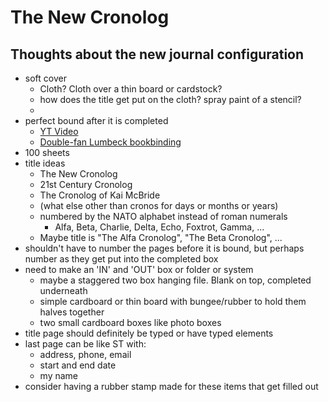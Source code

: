 # The New Cronolog

## Thoughts about the new journal configuration

- soft cover
    - Cloth? Cloth over a thin board or cardstock?
    - how does the title get put on the cloth? spray paint of a stencil?
    - 
- perfect bound after it is completed
    - [YT Video](https://www.youtube.com/watch?v=uHFV3aAMBjw)
    - [Double-fan Lumbeck bookbinding](https://www.youtube.com/watch?v=QTyE4z42EkQ)
- 100 sheets
- title ideas
    - The New Cronolog
    - 21st Century Cronolog
    - The Cronolog of Kai McBride
    - (what else other than cronos for days or months or years)
    - numbered by the NATO alphabet instead of roman numerals
        - Alfa, Beta, Charlie, Delta, Echo, Foxtrot, Gamma, ...
    - Maybe title is "The Alfa Cronolog", "The Beta Cronolog", ...
- shouldn't have to number the pages before it is bound, but perhaps number as they get put into the completed box
- need to make an 'IN' and 'OUT' box or folder or system
    - maybe a staggered two box hanging file. Blank on top, completed underneath
    - simple cardboard or thin board with bungee/rubber to hold them halves together
    - two small cardboard boxes like photo boxes
- title page should definitely be typed or have typed elements
- last page can be like ST with:
    - address, phone, email
    - start and end date
    - my name
- consider having a rubber stamp made for these items that get filled out
